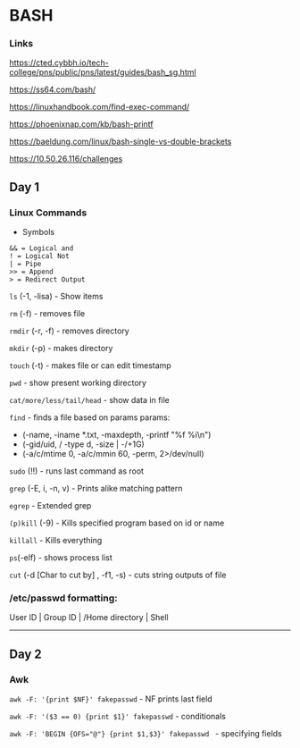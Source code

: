 # BASH

### Links

https://cted.cybbh.io/tech-college/pns/public/pns/latest/guides/bash_sg.html

https://ss64.com/bash/

https://linuxhandbook.com/find-exec-command/

https://phoenixnap.com/kb/bash-printf

https://baeldung.com/linux/bash-single-vs-double-brackets

https://10.50.26.116/challenges

## Day 1

### Linux Commands

-  Symbols
```
&& = Logical and
! = Logical Not
| = Pipe
>> = Append
> = Redirect Output
```

```ls```    (-1, -lisa)    -    Show items

```rm```   (-f)   -    removes file

```rmdir``` (-r, -f)  -    removes directory

```mkdir``` (-p)   -    makes directory

```touch``` (-t)   -    makes file or can edit timestamp

```pwd```        -      show present working directory

```cat/more/less/tail/head```    -    show data in file

```find```    -    finds a file based on params
params:  
- (-name, -iname \*.txt, -maxdepth, -printf "%f %i\n")
- (-gid/uid, / -type d, -size | -/+1G)
- (-a/c/mtime 0, -a/c/mmin 60, -perm, 2>/dev/null)

```sudo``` (!!)    -    runs last command as root

```grep``` (-E, i, -n, v)   -    Prints alike matching pattern

```egrep```    -    Extended grep

```(p)kill``` (-9)    -    Kills specified program based on id or name

```killall```    -     Kills everything

```ps```(-elf)   -    shows process list

```cut``` (-d [Char to cut by] , -f1, -s)    -    cuts string outputs of file

### /etc/passwd formatting:

User ID  |  Group ID  |  /Home directory  |  Shell


<hr>

## Day 2

### Awk

```awk -F: '{print $NF}' fakepasswd```    -    NF prints last field

```awk -F: '($3 == 0) {print $1}' fakepasswd```    -    conditionals

```awk -F: 'BEGIN {OFS="@"} {print $1,$3}' fakepasswd ```    -    specifying fields
